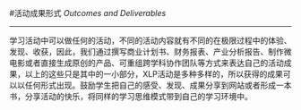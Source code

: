 #活动成果形式
*Outcomes and Deliverables*

---

学习活动中可以做任何的活动，不同的活动内容就有不同的在极限过程中的体验、发现、收获，因此，我们通过撰写商业计划书、财务报表、产业分析报告、制作微电影或者直接生成原创的产品、可重组跨学科协作团队等方式来表达自己的活动成果，以上的这些只是其中的一小部分，XLP活动是多种多样的，所以获得的成果可以以任何形式出现。鼓励学生把自己的感受、发现、成果分享到网站或者形成一本书，分享活动的快乐，将同样的学习思维模式带到自己的学习环境中。